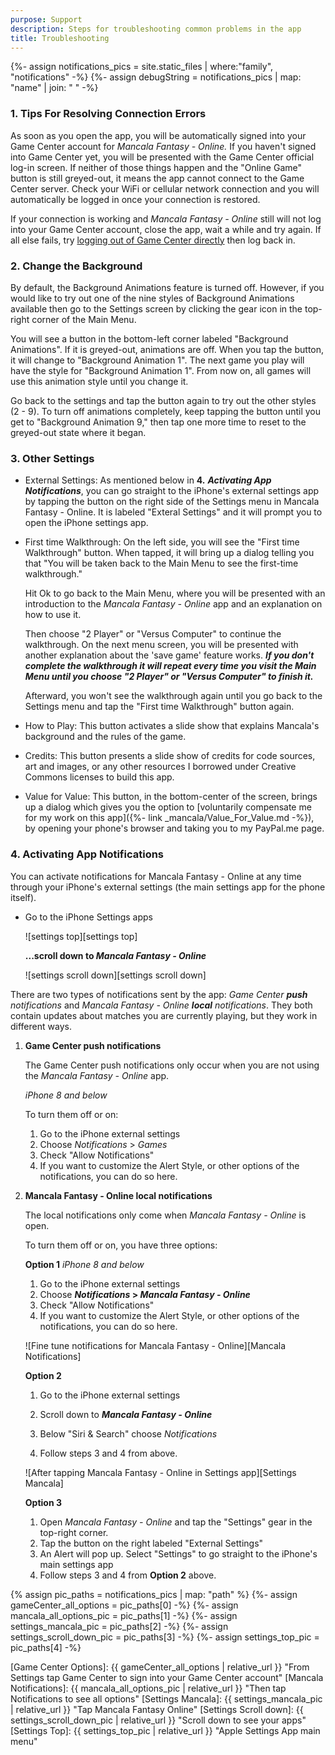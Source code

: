 ```yaml
---
purpose: Support
description: Steps for troubleshooting common problems in the app
title: Troubleshooting
---
```

{%- assign notifications_pics = site.static_files | where:"family", "notifications" -%}
{%- assign debugString = notifications_pics | map: "name" | join: " " -%}


### 1. Tips For Resolving Connection Errors
As soon as you open the app, you will be automatically signed into your Game Center account for _Mancala Fantasy - Online._ If you haven't signed into Game Center yet, you will be presented with the Game Center official log-in screen. If neither of those things happen and the "Online Game" button is still greyed-out, it means the app cannot connect to the Game Center server. Check your WiFi or cellular network connection and you will automatically be logged in once your connection is restored.

If your connection is working and _Mancala Fantasy - Online_ still will not log into your Game Center account, close the app, wait a while and try again. If all else fails, try <a href="FAQ.html#log_out_Game_Center">logging out of Game Center directly</a> then log back in.

### 2. Change the Background
  By default, the Background Animations feature is turned off. However, if you would like to try out one of the nine styles of Background Animations available then go to the Settings screen by clicking the gear icon in the top-right corner of the Main Menu.

  You will see a button in the bottom-left corner labeled "Background Animations". If it is greyed-out, animations are off. When you tap the button, it will change to "Background Animation 1". The next game you play will have the style for "Background Animation 1". From now on, all games will use this animation style until you change it.

  Go back to the settings and tap the button again to try out the other styles (2 - 9). To turn off animations completely, keep tapping the button until you get to "Background Animation 9," then tap one more time to reset to the greyed-out state where it began.

### 3. Other Settings
  * External Settings:
  As mentioned below in **4.** ***Activating App Notifications***, you can go straight to the iPhone's external settings app by tapping the button on the right side of the Settings menu in Mancala Fantasy - Online. It is labeled "Exteral Settings" and it will prompt you to open the iPhone settings app.

  * First time Walkthrough:
  On the left side, you will see the "First time Walkthrough" button. When tapped, it will bring up a dialog telling you that "You will be taken back to the Main Menu to see the first-time walkthrough."

    Hit Ok to go back to the Main Menu, where you will be presented with an introduction to the _Mancala Fantasy - Online_ app and an explanation on how to use it.

    Then choose "2 Player" or "Versus Computer" to continue the walkthrough. On the next menu screen, you will be presented with another explanation about the 'save game' feature works.
    ***If you don't complete the walkthrough it will repeat every time you visit the Main Menu until you choose "2 Player" or "Versus Computer" to finish it.***

    Afterward, you won't see the walkthrough again until you go back to the Settings menu and tap the "First time Walkthrough" button again.

  * How to Play:
    This button activates a slide show that explains Mancala's background and the rules of the game.

  * Credits:
    This button presents a slide show of credits for code sources, art and images, or any other resources I borrowed under Creative Commons licenses to build this app.

  * Value for Value:
    This button, in the bottom-center of the screen, brings up a dialog which gives you the option to [voluntarily compensate me for my work on this app]({%- link _mancala/Value_For_Value.md -%}), by opening your phone's browser and taking you to my PayPal.me page.


<h3 id="activating-notifications">4. Activating App Notifications</h3>
You can activate notifications for Mancala Fantasy - Online at any time through your iPhone's external settings (the main settings app for the phone itself).

  * Go to the iPhone Settings apps

    ![settings top][settings top]

    **...scroll down to *Mancala Fantasy - Online***

    ![settings scroll down][settings scroll down]

There are two types of notifications sent by the app: *Game Center **push** notifications* and *Mancala Fantasy - Online **local** notifications*. They both contain updates about matches you are currently playing, but they work in different ways.

1. **Game Center push notifications**

    The Game Center push notifications only occur when you are not using the _Mancala Fantasy - Online_ app.

    _iPhone 8 and below_

    To turn them off or on:
    1. Go to the iPhone external settings
    2. Choose *Notifications* > *Games*
    3. Check "Allow Notifications"
    4. If you want to customize the Alert Style, or other options of the notifications, you can do so here.

2. **Mancala Fantasy - Online local notifications**

    The local notifications only come when _Mancala Fantasy - Online_ is open.

    To turn them off or on, you have three options:

    **Option 1**
    _iPhone 8 and below_

    1. Go to the iPhone external settings
    2. Choose ***Notifications* > *Mancala Fantasy - Online***
    3. Check "Allow Notifications"
    4. If you want to customize the Alert Style, or other options of the notifications, you can do so here.

    ![Fine tune notifications for Mancala Fantasy - Online][Mancala Notifications]

    **Option 2**
    1. Go to the iPhone external settings

    2. Scroll down to ***Mancala Fantasy - Online***
    3. Below "Siri & Search" choose *Notifications*
    4. Follow steps 3 and 4 from above.

    ![After tapping Mancala Fantasy - Online in Settings app][Settings Mancala]

    **Option 3**
    1. Open _Mancala Fantasy - Online_ and tap the "Settings" gear in the top-right corner.
    2. Tap the button on the right labeled "External Settings"
    3. An Alert will pop up. Select "Settings" to go straight to the iPhone's main settings app
    4. Follow steps 3 and 4 from **Option 2** above.

{% assign pic_paths = notifications_pics | map: "path" %}
{%- assign gameCenter_all_options = pic_paths[0] -%}
{%- assign mancala_all_options_pic = pic_paths[1] -%}
{%- assign settings_mancala_pic = pic_paths[2] -%}
{%- assign settings_scroll_down_pic = pic_paths[3] -%}
{%- assign settings_top_pic = pic_paths[4] -%}

[Game Center Options]: {{ gameCenter_all_options | relative_url }} "From Settings tap Game Center to sign into your Game Center account"
[Mancala Notifications]: {{ mancala_all_options_pic | relative_url }} "Then tap Notifications to see all options"
[Settings Mancala]: {{ settings_mancala_pic | relative_url }} "Tap Mancala Fantasy Online"
[Settings Scroll down]: {{ settings_scroll_down_pic | relative_url }} "Scroll down to see your apps"
[Settings Top]: {{ settings_top_pic | relative_url }} "Apple Settings App main menu"

